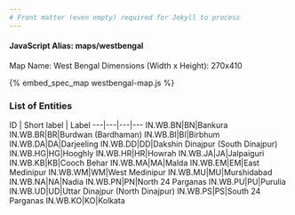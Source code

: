```yaml
---
# Front matter (even empty) required for Jekyll to process
---
```


#### JavaScript Alias: maps/westbengal

Map Name: West Bengal
Dimensions (Width x Height): 270x410




{% embed_spec_map westbengal-map.js %}

### List of Entities

ID | Short label | Label
---|---|---|---
IN.WB.BN|BN|Bankura
IN.WB.BR|BR|Burdwan (Bardhaman)
IN.WB.BI|BI|Birbhum
IN.WB.DA|DA|Darjeeling
IN.WB.DD|DD|Dakshin Dinajpur (South Dinajpur)
IN.WB.HG|HG|Hooghly
IN.WB.HR|HR|Howrah
IN.WB.JA|JA|Jalpaiguri
IN.WB.KB|KB|Cooch Behar
IN.WB.MA|MA|Malda
IN.WB.EM|EM|East Medinipur
IN.WB.WM|WM|West Medinipur
IN.WB.MU|MU|Murshidabad
IN.WB.NA|NA|Nadia
IN.WB.PN|PN|North 24 Parganas
IN.WB.PU|PU|Purulia
IN.WB.UD|UD|Uttar Dinajpur (North Dinajpur)
IN.WB.PS|PS|South 24 Parganas
IN.WB.KO|KO|Kolkata

